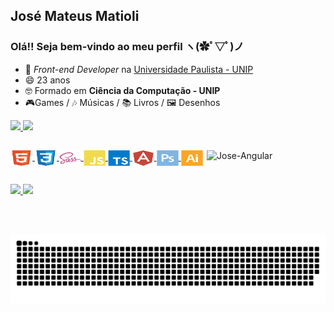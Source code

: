 ## José Mateus Matioli
### Olá!! Seja bem-vindo ao meu perfil ヽ(✿ﾟ▽ﾟ)ノ

- 🔭 *Front-end Developer* na [Universidade Paulista - UNIP](https://www.unip.br/)
- 😄 23 anos
- 🤓 Formado em **Ciência da Computação - UNIP**
- 🎮Games / 🎶 Músicas / 📚 Livros / 🖼 Desenhos

<div>
  <a href="https://github.com/J-Mateus">
  <img height="180em" src="https://github-readme-stats.vercel.app/api?username=J-Mateus&show_icons=true&theme=tokyonight&include_all_commits=true&count_private=true"/>
  <img height="180em" src="https://github-readme-stats.vercel.app/api/top-langs/?username=J-Mateus&layout=compact&langs_count=7&theme=tokyonight"/>
</div>
  
##
  
<div style="display: inline_block">  
  <img align="center" alt="Jose-HTML" height="25" width="35" src="https://raw.githubusercontent.com/devicons/devicon/master/icons/html5/html5-original.svg">
  <img align="center" alt="Jose-CSS" height="25" width="35" src="https://raw.githubusercontent.com/devicons/devicon/master/icons/css3/css3-original.svg">
  <img align="center" alt="Jose-SASS" height="25" width="35" src="https://raw.githubusercontent.com/devicons/devicon/master/icons/sass/sass-original.svg">
  <img align="center" alt="Jose-Js" height="25" width="35" src="https://raw.githubusercontent.com/devicons/devicon/master/icons/javascript/javascript-plain.svg">
  <img align="center" alt="Jose-Ts" height="25" width="35" src="https://raw.githubusercontent.com/devicons/devicon/master/icons/typescript/typescript-plain.svg">
  <img align="center" alt="Jose-Angular" height="25" width="35" src="https://raw.githubusercontent.com/devicons/devicon/master/icons/angularjs/angularjs-plain.svg">
  <img align="center" alt="Jose-PS" height="25" width="35" src="https://raw.githubusercontent.com/devicons/devicon/master/icons/photoshop/photoshop-plain.svg">
  <img align="center" alt="Jose-AI" height="25" width="35" src="https://raw.githubusercontent.com/devicons/devicon/master/icons/illustrator/illustrator-plain.svg">
  <img align="right" alt="Jose-Angular" height="135" width="190" src="https://media.giphy.com/media/2eHyl5MMV68oM/giphy.gif">
</div>
  
##
  
<div>
  <a href="https://www.instagram.com/jo_matioli/" target="_blank"><img src="https://img.shields.io/badge/-Instagram-%23E4405F?style=for-the-badge&logo=instagram&logoColor=white"       target="_blank">
  </a>
  <a href="https://www.linkedin.com/in/mateus-matioli" target="_blank"><img src="https://img.shields.io/badge/-LinkedIn-%230077B5?style=for-the-badge&logo=linkedin&logoColor=white"          target="_blank">
  </a> 
</div

![Snake animation](https://github.com/J-Mateus/J-Mateus/blob/output/github-contribution-grid-snake.svg)
